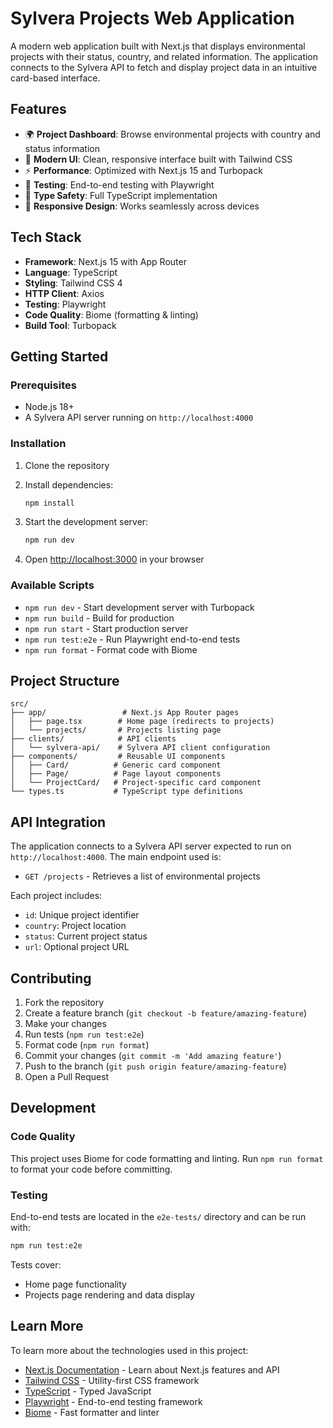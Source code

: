 # Sylvera Projects Web Application

A modern web application built with Next.js that displays environmental projects with their status, country, and related information. The application connects to the Sylvera API to fetch and display project data in an intuitive card-based interface.

## Features

- 🌍 **Project Dashboard**: Browse environmental projects with country and status information
- 🎨 **Modern UI**: Clean, responsive interface built with Tailwind CSS
- ⚡ **Performance**: Optimized with Next.js 15 and Turbopack
- 🧪 **Testing**: End-to-end testing with Playwright
- 🎯 **Type Safety**: Full TypeScript implementation
- 📱 **Responsive Design**: Works seamlessly across devices

## Tech Stack

- **Framework**: Next.js 15 with App Router
- **Language**: TypeScript
- **Styling**: Tailwind CSS 4
- **HTTP Client**: Axios
- **Testing**: Playwright
- **Code Quality**: Biome (formatting & linting)
- **Build Tool**: Turbopack

## Getting Started

### Prerequisites

- Node.js 18+ 
- A Sylvera API server running on `http://localhost:4000`

### Installation

1. Clone the repository
2. Install dependencies:
   ```bash
   npm install
   ```

3. Start the development server:
   ```bash
   npm run dev
   ```

4. Open [http://localhost:3000](http://localhost:3000) in your browser

### Available Scripts

- `npm run dev` - Start development server with Turbopack
- `npm run build` - Build for production
- `npm run start` - Start production server  
- `npm run test:e2e` - Run Playwright end-to-end tests
- `npm run format` - Format code with Biome

## Project Structure

```
src/
├── app/                 # Next.js App Router pages
│   ├── page.tsx        # Home page (redirects to projects)
│   └── projects/       # Projects listing page
├── clients/            # API clients
│   └── sylvera-api/    # Sylvera API client configuration
├── components/         # Reusable UI components
│   ├── Card/          # Generic card component
│   ├── Page/          # Page layout components
│   └── ProjectCard/   # Project-specific card component
└── types.ts           # TypeScript type definitions
```

## API Integration

The application connects to a Sylvera API server expected to run on `http://localhost:4000`. The main endpoint used is:

- `GET /projects` - Retrieves a list of environmental projects

Each project includes:
- `id`: Unique project identifier
- `country`: Project location
- `status`: Current project status
- `url`: Optional project URL

## Contributing

1. Fork the repository
2. Create a feature branch (`git checkout -b feature/amazing-feature`)
3. Make your changes
4. Run tests (`npm run test:e2e`)
5. Format code (`npm run format`)
6. Commit your changes (`git commit -m 'Add amazing feature'`)
7. Push to the branch (`git push origin feature/amazing-feature`)
8. Open a Pull Request

## Development

### Code Quality

This project uses Biome for code formatting and linting. Run `npm run format` to format your code before committing.

### Testing

End-to-end tests are located in the `e2e-tests/` directory and can be run with:

```bash
npm run test:e2e
```

Tests cover:
- Home page functionality
- Projects page rendering and data display

## Learn More

To learn more about the technologies used in this project:

- [Next.js Documentation](https://nextjs.org/docs) - Learn about Next.js features and API
- [Tailwind CSS](https://tailwindcss.com/docs) - Utility-first CSS framework
- [TypeScript](https://www.typescriptlang.org/docs/) - Typed JavaScript
- [Playwright](https://playwright.dev/) - End-to-end testing framework
- [Biome](https://biomejs.dev/) - Fast formatter and linter
